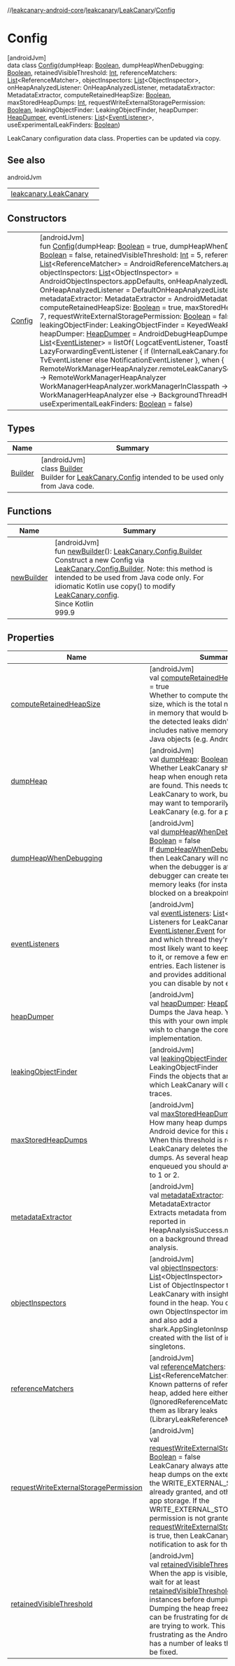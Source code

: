 //[leakcanary-android-core](../../../../index.md)/[leakcanary](../../index.md)/[LeakCanary](../index.md)/[Config](index.md)

# Config

[androidJvm]\
data class [Config](index.md)(dumpHeap: [Boolean](https://kotlinlang.org/api/latest/jvm/stdlib/kotlin/-boolean/index.html), dumpHeapWhenDebugging: [Boolean](https://kotlinlang.org/api/latest/jvm/stdlib/kotlin/-boolean/index.html), retainedVisibleThreshold: [Int](https://kotlinlang.org/api/latest/jvm/stdlib/kotlin/-int/index.html), referenceMatchers: [List](https://kotlinlang.org/api/latest/jvm/stdlib/kotlin.collections/-list/index.html)&lt;ReferenceMatcher&gt;, objectInspectors: [List](https://kotlinlang.org/api/latest/jvm/stdlib/kotlin.collections/-list/index.html)&lt;ObjectInspector&gt;, onHeapAnalyzedListener: OnHeapAnalyzedListener, metadataExtractor: MetadataExtractor, computeRetainedHeapSize: [Boolean](https://kotlinlang.org/api/latest/jvm/stdlib/kotlin/-boolean/index.html), maxStoredHeapDumps: [Int](https://kotlinlang.org/api/latest/jvm/stdlib/kotlin/-int/index.html), requestWriteExternalStoragePermission: [Boolean](https://kotlinlang.org/api/latest/jvm/stdlib/kotlin/-boolean/index.html), leakingObjectFinder: LeakingObjectFinder, heapDumper: [HeapDumper](../../-heap-dumper/index.md), eventListeners: [List](https://kotlinlang.org/api/latest/jvm/stdlib/kotlin.collections/-list/index.html)&lt;[EventListener](../../-event-listener/index.md)&gt;, useExperimentalLeakFinders: [Boolean](https://kotlinlang.org/api/latest/jvm/stdlib/kotlin/-boolean/index.html))

LeakCanary configuration data class. Properties can be updated via copy.

## See also

androidJvm

| | |
|---|---|
| [leakcanary.LeakCanary](../config.md) |  |

## Constructors

| | |
|---|---|
| [Config](-config.md) | [androidJvm]<br>fun [Config](-config.md)(dumpHeap: [Boolean](https://kotlinlang.org/api/latest/jvm/stdlib/kotlin/-boolean/index.html) = true, dumpHeapWhenDebugging: [Boolean](https://kotlinlang.org/api/latest/jvm/stdlib/kotlin/-boolean/index.html) = false, retainedVisibleThreshold: [Int](https://kotlinlang.org/api/latest/jvm/stdlib/kotlin/-int/index.html) = 5, referenceMatchers: [List](https://kotlinlang.org/api/latest/jvm/stdlib/kotlin.collections/-list/index.html)&lt;ReferenceMatcher&gt; = AndroidReferenceMatchers.appDefaults, objectInspectors: [List](https://kotlinlang.org/api/latest/jvm/stdlib/kotlin.collections/-list/index.html)&lt;ObjectInspector&gt; = AndroidObjectInspectors.appDefaults, onHeapAnalyzedListener: OnHeapAnalyzedListener = DefaultOnHeapAnalyzedListener.create(), metadataExtractor: MetadataExtractor = AndroidMetadataExtractor, computeRetainedHeapSize: [Boolean](https://kotlinlang.org/api/latest/jvm/stdlib/kotlin/-boolean/index.html) = true, maxStoredHeapDumps: [Int](https://kotlinlang.org/api/latest/jvm/stdlib/kotlin/-int/index.html) = 7, requestWriteExternalStoragePermission: [Boolean](https://kotlinlang.org/api/latest/jvm/stdlib/kotlin/-boolean/index.html) = false, leakingObjectFinder: LeakingObjectFinder = KeyedWeakReferenceFinder, heapDumper: [HeapDumper](../../-heap-dumper/index.md) = AndroidDebugHeapDumper, eventListeners: [List](https://kotlinlang.org/api/latest/jvm/stdlib/kotlin.collections/-list/index.html)&lt;[EventListener](../../-event-listener/index.md)&gt; = listOf(       LogcatEventListener,       ToastEventListener,       LazyForwardingEventListener {         if (InternalLeakCanary.formFactor == TV) TvEventListener else NotificationEventListener       },       when {           RemoteWorkManagerHeapAnalyzer.remoteLeakCanaryServiceInClasspath -&gt;             RemoteWorkManagerHeapAnalyzer           WorkManagerHeapAnalyzer.workManagerInClasspath -&gt; WorkManagerHeapAnalyzer           else -&gt; BackgroundThreadHeapAnalyzer       }     ), useExperimentalLeakFinders: [Boolean](https://kotlinlang.org/api/latest/jvm/stdlib/kotlin/-boolean/index.html) = false) |

## Types

| Name | Summary |
|---|---|
| [Builder](-builder/index.md) | [androidJvm]<br>class [Builder](-builder/index.md)<br>Builder for [LeakCanary.Config](index.md) intended to be used only from Java code. |

## Functions

| Name | Summary |
|---|---|
| [newBuilder](new-builder.md) | [androidJvm]<br>fun [newBuilder](new-builder.md)(): [LeakCanary.Config.Builder](-builder/index.md)<br>Construct a new Config via [LeakCanary.Config.Builder](-builder/index.md). Note: this method is intended to be used from Java code only. For idiomatic Kotlin use copy() to modify [LeakCanary.config](../config.md).<br>Since Kotlin<br>999.9 |

## Properties

| Name | Summary |
|---|---|
| [computeRetainedHeapSize](compute-retained-heap-size.md) | [androidJvm]<br>val [computeRetainedHeapSize](compute-retained-heap-size.md): [Boolean](https://kotlinlang.org/api/latest/jvm/stdlib/kotlin/-boolean/index.html) = true<br>Whether to compute the retained heap size, which is the total number of bytes in memory that would be reclaimed if the detected leaks didn't happen. This includes native memory associated to Java objects (e.g. Android bitmaps). |
| [dumpHeap](dump-heap.md) | [androidJvm]<br>val [dumpHeap](dump-heap.md): [Boolean](https://kotlinlang.org/api/latest/jvm/stdlib/kotlin/-boolean/index.html) = true<br>Whether LeakCanary should dump the heap when enough retained instances are found. This needs to be true for LeakCanary to work, but sometimes you may want to temporarily disable LeakCanary (e.g. for a product demo). |
| [dumpHeapWhenDebugging](dump-heap-when-debugging.md) | [androidJvm]<br>val [dumpHeapWhenDebugging](dump-heap-when-debugging.md): [Boolean](https://kotlinlang.org/api/latest/jvm/stdlib/kotlin/-boolean/index.html) = false<br>If [dumpHeapWhenDebugging](dump-heap-when-debugging.md) is false then LeakCanary will not dump the heap when the debugger is attached. The debugger can create temporary memory leaks (for instance if a thread is blocked on a breakpoint). |
| [eventListeners](event-listeners.md) | [androidJvm]<br>val [eventListeners](event-listeners.md): [List](https://kotlinlang.org/api/latest/jvm/stdlib/kotlin.collections/-list/index.html)&lt;[EventListener](../../-event-listener/index.md)&gt;<br>Listeners for LeakCanary events. See [EventListener.Event](../../-event-listener/-event/index.md) for the list of events and which thread they're sent from. You most likely want to keep this list and add to it, or remove a few entries but not all entries. Each listener is independent and provides additional behavior which you can disable by not excluding it: |
| [heapDumper](heap-dumper.md) | [androidJvm]<br>val [heapDumper](heap-dumper.md): [HeapDumper](../../-heap-dumper/index.md)<br>Dumps the Java heap. You may replace this with your own implementation if you wish to change the core heap dumping implementation. |
| [leakingObjectFinder](leaking-object-finder.md) | [androidJvm]<br>val [leakingObjectFinder](leaking-object-finder.md): LeakingObjectFinder<br>Finds the objects that are leaking, for which LeakCanary will compute leak traces. |
| [maxStoredHeapDumps](max-stored-heap-dumps.md) | [androidJvm]<br>val [maxStoredHeapDumps](max-stored-heap-dumps.md): [Int](https://kotlinlang.org/api/latest/jvm/stdlib/kotlin/-int/index.html) = 7<br>How many heap dumps are kept on the Android device for this app package. When this threshold is reached LeakCanary deletes the older heap dumps. As several heap dumps may be enqueued you should avoid going down to 1 or 2. |
| [metadataExtractor](metadata-extractor.md) | [androidJvm]<br>val [metadataExtractor](metadata-extractor.md): MetadataExtractor<br>Extracts metadata from a hprof to be reported in HeapAnalysisSuccess.metadata. Called on a background thread during heap analysis. |
| [objectInspectors](object-inspectors.md) | [androidJvm]<br>val [objectInspectors](object-inspectors.md): [List](https://kotlinlang.org/api/latest/jvm/stdlib/kotlin.collections/-list/index.html)&lt;ObjectInspector&gt;<br>List of ObjectInspector that provide LeakCanary with insights about objects found in the heap. You can create your own ObjectInspector implementations, and also add a shark.AppSingletonInspector instance created with the list of internal singletons. |
| [referenceMatchers](reference-matchers.md) | [androidJvm]<br>val [referenceMatchers](reference-matchers.md): [List](https://kotlinlang.org/api/latest/jvm/stdlib/kotlin.collections/-list/index.html)&lt;ReferenceMatcher&gt;<br>Known patterns of references in the heap, added here either to ignore them (IgnoredReferenceMatcher) or to mark them as library leaks (LibraryLeakReferenceMatcher). |
| [requestWriteExternalStoragePermission](request-write-external-storage-permission.md) | [androidJvm]<br>val [requestWriteExternalStoragePermission](request-write-external-storage-permission.md): [Boolean](https://kotlinlang.org/api/latest/jvm/stdlib/kotlin/-boolean/index.html) = false<br>LeakCanary always attempts to store heap dumps on the external storage if the WRITE_EXTERNAL_STORAGE is already granted, and otherwise uses the app storage. If the WRITE_EXTERNAL_STORAGE permission is not granted and [requestWriteExternalStoragePermission](request-write-external-storage-permission.md) is true, then LeakCanary will display a notification to ask for that permission. |
| [retainedVisibleThreshold](retained-visible-threshold.md) | [androidJvm]<br>val [retainedVisibleThreshold](retained-visible-threshold.md): [Int](https://kotlinlang.org/api/latest/jvm/stdlib/kotlin/-int/index.html) = 5<br>When the app is visible, LeakCanary will wait for at least [retainedVisibleThreshold](retained-visible-threshold.md) retained instances before dumping the heap. Dumping the heap freezes the UI and can be frustrating for developers who are trying to work. This is especially frustrating as the Android Framework has a number of leaks that cannot easily be fixed. |
